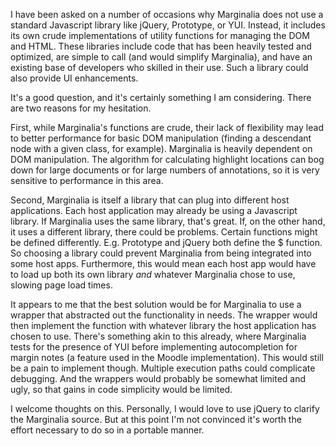 I have been asked on a number of occasions why Marginalia does not use a standard Javascript library like jQuery, Prototype, or YUI.  Instead, it includes its own crude implementations of utility functions for managing the DOM and HTML.  These libraries include code that has been heavily tested and optimized, are simple to call (and would simplify Marginalia), and have an existing base of developers who skilled in their use.  Such a library could also provide UI enhancements.

It's a good question, and it's certainly something I am considering.  There are two reasons for my hesitation.

First, while Marginalia's functions are crude, their lack of flexibility may lead to better performance for basic DOM manipulation (finding a descendant node with a given class, for example).  Marginalia is heavily dependent on DOM manipulation.  The algorithm for calculating highlight locations can bog down for large documents or for large numbers of annotations, so it is very sensitive to performance in this area.

Second, Marginalia is itself a library that can plug into different host applications.  Each host application may already be using a Javascript library.  If Marginalia uses the same library, that's great.  If, on the other hand, it uses a different library, there could be problems.  Certain functions might be defined differently.  E.g. Prototype and jQuery both define the $ function.  So choosing a library could prevent Marginalia from being integrated into some host apps.  Furthermore, this would mean each host app would have to load up both its own library _and_ whatever Marginalia chose to use, slowing page load times.

It appears to me that the best solution would be for Marginalia to use a wrapper that abstracted out the functionality in needs.  The wrapper would then implement the function with whatever library the host application has chosen to use.  There's something akin to this already, where Marginalia tests for the presence of YUI before implementing autocompletion for margin notes (a feature used in the Moodle implementation).  This would still be a pain to implement though.  Multiple execution paths could complicate debugging.  And the wrappers would probably be somewhat limited and ugly, so that gains in code simplicity would be limited.

I welcome thoughts on this.  Personally, I would love to use jQuery to clarify the Marginalia source.  But at this point I'm not convinced it's worth the effort necessary to do so in a portable manner.